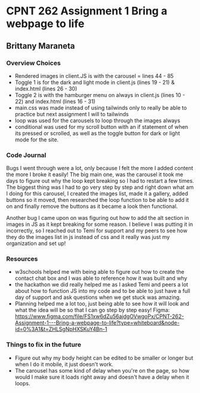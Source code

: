 # CPNT 262 Assignment 1 Bring a webpage to life

## Brittany Maraneta

### Overview Choices

- Rendered images in client.JS is with the carousel = lines 44 - 85
- Toggle 1 is for the dark and light mode in client.js (lines 19 - 21) & index.html (lines 26 - 30)
- Toggle 2 is with the hamburger menu on always in client.js (lines 10 - 22) and index.html (lines 16 - 31)
- main.css was made instead of using tailwinds only to really be able to practice but next assignment I will to tailwinds
- loop was used for the carousels to loop through the images always
- conditional was used for my scroll button with an if statement of when its pressed or scrolled, as well as the toggle button for dark or light mode for the site.

### Code Journal

Bugs I went through were a lot, only because I felt the more I added content the more I broke it easily! The big main one, was the carousel it took me days to figure out why the loop kept breaking so I had to restart a few times. The biggest thing was I had to go very step by step and right down what am I doing for this carousel, I created the images list, made it a gallery, added buttons so it moved, then researched the loop function to be able to add it on and finally remove the buttons as it became a look then functional.

Another bug I came upon on was figuring out how to add the alt section in images in JS as it kept breaking for some reason. I believe I was putting it in incorrectly, so I reached out to Temi for support and my peers to see how they do the images list in js instead of css and it really was just my organization and set up!

### Resources

- w3schools helped me with being able to figure out how to create the contact chat box and I was able to reference how it was built and why
- the hackathon we did really helped me as I asked Temi and peers a lot about how to function JS into my code and to be able to just have a full day of support and ask questions when we get stuck was amazing.
- Planning helped me a lot too, just being able to see how it will look and what the idea will be so that I can go step by step easy!
  Figma: https://www.figma.com/file/FS1xw6dZu56ajdgOVwgoPx/CPNT-262-Assignment-1---Bring-a-webpage-to-life?type=whiteboard&node-id=0%3A1&t=ZHLSgNpHXSKuY4Bn-1

### Things to fix in the future

- Figure out why my body height can be edited to be smaller or longer but when I do it mobile, it just doesn't work.
- The carousel has some kind of delay when you're on the page, so how would I make sure it loads right away and doesn't have a delay when it loops.
